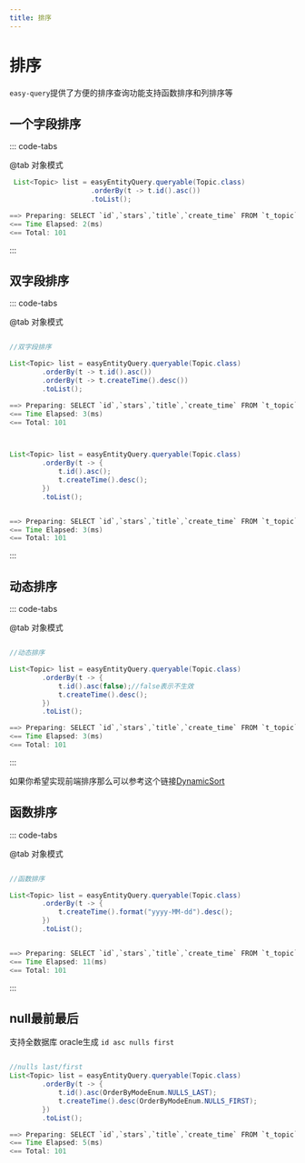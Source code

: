 ```yaml
---
title: 排序
---
```


# 排序
`easy-query`提供了方便的排序查询功能支持函数排序和列排序等


## 一个字段排序
::: code-tabs

@tab 对象模式
```java
 List<Topic> list = easyEntityQuery.queryable(Topic.class)
                    .orderBy(t -> t.id().asc())
                    .toList();

==> Preparing: SELECT `id`,`stars`,`title`,`create_time` FROM `t_topic` ORDER BY `id` ASC
<== Time Elapsed: 2(ms)
<== Total: 101
```

:::

## 双字段排序
::: code-tabs

@tab 对象模式
```java

//双字段排序

List<Topic> list = easyEntityQuery.queryable(Topic.class)
        .orderBy(t -> t.id().asc())
        .orderBy(t -> t.createTime().desc())
        .toList();

==> Preparing: SELECT `id`,`stars`,`title`,`create_time` FROM `t_topic` ORDER BY `id` ASC,`create_time` DESC
<== Time Elapsed: 3(ms)
<== Total: 101



List<Topic> list = easyEntityQuery.queryable(Topic.class)
        .orderBy(t -> {
            t.id().asc();
            t.createTime().desc();
        })
        .toList();


==> Preparing: SELECT `id`,`stars`,`title`,`create_time` FROM `t_topic` ORDER BY `id` ASC,`create_time` DESC
<== Time Elapsed: 3(ms)
<== Total: 101
```

:::

## 动态排序
::: code-tabs

@tab 对象模式
```java

//动态排序

List<Topic> list = easyEntityQuery.queryable(Topic.class)
        .orderBy(t -> {
            t.id().asc(false);//false表示不生效
            t.createTime().desc();
        })
        .toList();

==> Preparing: SELECT `id`,`stars`,`title`,`create_time` FROM `t_topic` ORDER BY `create_time` DESC
<== Time Elapsed: 3(ms)
<== Total: 101
```

:::


如果你希望实现前端排序那么可以参考这个链接[DynamicSort](/easy-query-doc/query/dynamic-sort)


## 函数排序
::: code-tabs

@tab 对象模式
```java

//函数排序

List<Topic> list = easyEntityQuery.queryable(Topic.class)
        .orderBy(t -> {
            t.createTime().format("yyyy-MM-dd").desc();
        })
        .toList();


==> Preparing: SELECT `id`,`stars`,`title`,`create_time` FROM `t_topic` ORDER BY DATE_FORMAT(`create_time`,'%Y-%m-%d') DESC
<== Time Elapsed: 11(ms)
<== Total: 101
```

:::

## null最前最后

支持全数据库 oracle生成 `id asc nulls first`
```java

//nulls last/first
List<Topic> list = easyEntityQuery.queryable(Topic.class)
        .orderBy(t -> {
            t.id().asc(OrderByModeEnum.NULLS_LAST);
            t.createTime().desc(OrderByModeEnum.NULLS_FIRST);
        })
        .toList();

==> Preparing: SELECT `id`,`stars`,`title`,`create_time` FROM `t_topic` ORDER BY CASE WHEN `id` IS NULL THEN 1 ELSE 0 END ASC,`id` ASC,CASE WHEN `create_time` IS NULL THEN 0 ELSE 1 END ASC,`create_time` DESC
<== Time Elapsed: 5(ms)
<== Total: 101
```